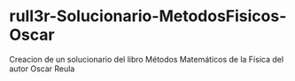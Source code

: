 # rull3r-Solucionario-MetodosFisicos-Oscar
Creacion de un solucionario del libro Métodos Matemáticos de la Física del autor Oscar Reula
